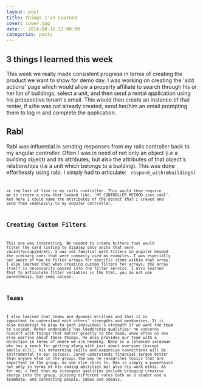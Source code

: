 ```yaml
---
layout: post
title: things I've Learned
cover: cover.jpg
date:   2014-08-16 12:00:00
categories: posts
---
```


## 3 things I learned this week

This week we really made consistent progress in terms of creating the product we want to show for demo day. I was working on creating the 'add actions' page which would allow a property affiliate to search through his or her list of buildings, select a unit, and then send a rental application using his prospective tenant's email. This would then create an instance of that renter, if s/he was not already created, send her/him an email prompting them to log in and complete the application.

## Rabl

Rabl was influential in sending responses from my rails controller back to my angular controller. Often I was in need of not only an object (i.e a building object) and its attributes, but also the attributes of that object's relationships (i.e a unit which belongs to a building). This was done effortlessly using rabl. I simply had to articulate:
	<code>
	respond_with(@buildings)
	<code>

as the last of line in my rails controller. This would then require me to create a view that looked like, 'MY_CONTROLLER_METHOD.json.rabl'. And here i could name the attributes of the object that i craved and send them seamlessly to my angular controller.

## Creating Custom Filters

This one was interesting. We needed to create buttons that would filter the card listing to display only units that were vacant/occupied/etc. I was not familiar with filters in angular beyond the ordinary ones that were commonly used as examples. I was especially not aware of how to filter arrays for specific items within that array. I also learned that when creating custom filters for arrays, the array itself is necessarily passed into the filter service. I also learned that to articulate filter variables in the html, you do not use parenthesis, but semi-colons.

## Teams

I also learned that teams are dynamic entities and that it is important to understand each others' strengths and weaknesses. It is also essential to play to each individual's strength if we want the team to succeed. Rohan undeniably has leadership qualities: he concerns himself with things that matter greatly to the team, when often no one else worries about those things. He also provides our team with a direction in terms of where we are heading. Nate is a talented salesman who has a knack for getting along with just about everyone (except smelly elli). his networking skills and expansive connections will be instrumental to our success. Jared understands financial jargon better than anyone else in the group; the way he researches topics that are important to the group, no one else cares to. Dan is simply a powerhouse not only in terms of his coding abilities but also his work ethic. As for me, i feel that my strongest qualities include bringing creative energy into the group, playing different roles both as a leader and a teammate, and connecting people, ideas and ideals. 







